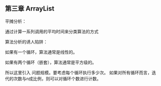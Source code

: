 
## 第三章 ArrayList
平摊分析：

通过计算一系列调用的平均时间来分类算法的方式

算法分析的诱人陷阱：

如果有一个循环，算法通常是线性的。

如果有两个循环（嵌套），算法通常是平方级的。

所以这里引入 问题规模。要考虑每个循环执行多少次。
如果对所有循环而言，迭代的次数与n成比例，则可以对循环个数进行计数。



